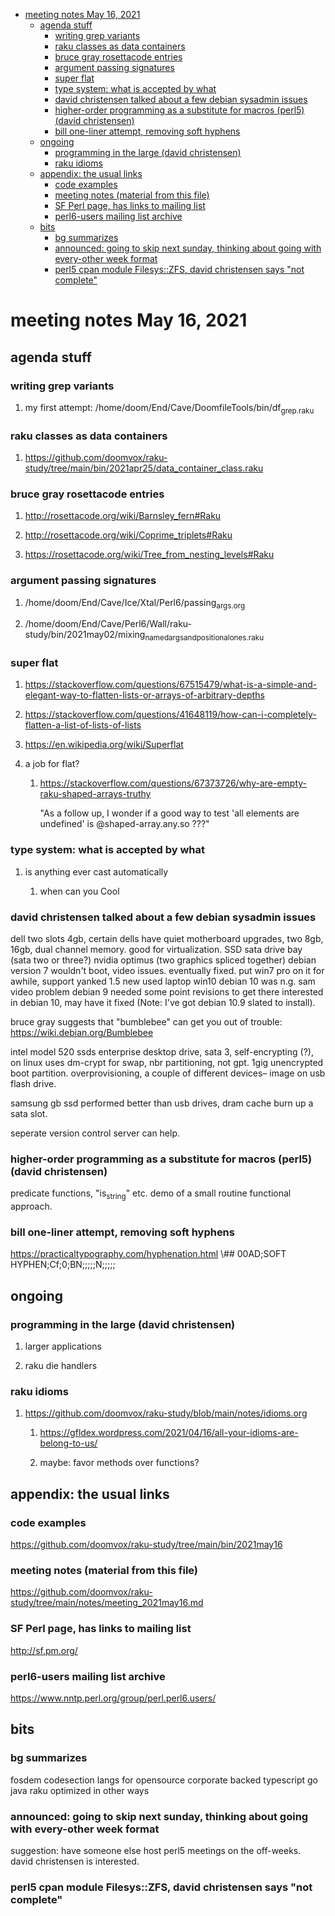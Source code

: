 - [meeting notes May 16, 2021](#org3f4a04d)
  - [agenda stuff](#orgf3e1a18)
    - [writing grep variants](#orgf998b32)
    - [raku classes as data containers](#org03905ba)
    - [bruce gray rosettacode entries](#orge1fc429)
    - [argument passing signatures](#org2d94c1f)
    - [super flat](#org4dc3c13)
    - [type system: what is accepted by what](#org67bfcad)
    - [david christensen talked about a few debian sysadmin issues](#org74179fb)
    - [higher-order programming as a substitute for macros (perl5)  (david christensen)](#org9bd4fb9)
    - [bill one-liner attempt, removing soft hyphens](#org73436ec)
  - [ongoing](#orgd7b4532)
    - [programming in the large (david christensen)](#org9dc464f)
    - [raku idioms](#orgd9c8293)
  - [appendix: the usual links](#org5b7ec4e)
    - [code examples](#orga30f583)
    - [meeting notes (material from this file)](#org86c578d)
    - [SF Perl page, has links to mailing list](#orgcc2cbfc)
    - [perl6-users mailing list archive](#orgefb6841)
  - [bits](#orga259622)
    - [bg summarizes](#orgecc464c)
    - [announced: going to skip next sunday, thinking about going with every-other week format](#org084ac68)
    - [perl5 cpan module  Filesys::ZFS, david christensen says "not complete"](#orgdab97cd)


<a id="org3f4a04d"></a>

# meeting notes May 16, 2021


<a id="orgf3e1a18"></a>

## agenda stuff


<a id="orgf998b32"></a>

### writing grep variants

1.  my first attempt: /home/doom/End/Cave/DoomfileTools/bin/df<sub>grep.raku</sub>


<a id="org03905ba"></a>

### raku classes as data containers

1.  <https://github.com/doomvox/raku-study/tree/main/bin/2021apr25/data_container_class.raku>


<a id="orge1fc429"></a>

### bruce gray rosettacode entries

1.  <http://rosettacode.org/wiki/Barnsley_fern#Raku>

2.  <http://rosettacode.org/wiki/Coprime_triplets#Raku>

3.  <https://rosettacode.org/wiki/Tree_from_nesting_levels#Raku>


<a id="org2d94c1f"></a>

### argument passing signatures

1.  /home/doom/End/Cave/Ice/Xtal/Perl6/passing<sub>args.org</sub>

2.  /home/doom/End/Cave/Perl6/Wall/raku-study/bin/2021may02/mixing<sub>named</sub><sub>args</sub><sub>and</sub><sub>positional</sub><sub>ones.raku</sub>


<a id="org4dc3c13"></a>

### super flat

1.  <https://stackoverflow.com/questions/67515479/what-is-a-simple-and-elegant-way-to-flatten-lists-or-arrays-of-arbitrary-depths>

2.  <https://stackoverflow.com/questions/41648119/how-can-i-completely-flatten-a-list-of-lists-of-lists>

3.  <https://en.wikipedia.org/wiki/Superflat>

4.  a job for flat?

    1.  <https://stackoverflow.com/questions/67373726/why-are-empty-raku-shaped-arrays-truthy>
    
        "As a follow up, I wonder if a good way to test 'all elements are undefined' is @shaped-array.any.so ???"


<a id="org67bfcad"></a>

### type system: what is accepted by what

1.  is anything ever cast automatically

    1.  when can you Cool


<a id="org74179fb"></a>

### david christensen talked about a few debian sysadmin issues

dell two slots 4gb, certain dells have quiet motherboard upgrades, two 8gb, 16gb, dual channel memory. good for virtualization. SSD sata drive bay (sata two or three?) nvidia optimus (two graphics spliced together) debian version 7 wouldn't boot, video issues. eventually fixed. put win7 pro on it for awhile, support yanked 1.5 new used laptop win10 debian 10 was n.g. sam video problem debian 9 needed some point revisions to get there interested in debian 10, may have it fixed (Note: I've got debian 10.9 slated to install).

bruce gray suggests that "bumblebee" can get you out of trouble: <https://wiki.debian.org/Bumblebee>

intel model 520 ssds enterprise desktop drive, sata 3, self-encrypting (?), on linux uses dm-crypt for swap, nbr partitioning, not gpt. 1gig unencrypted boot partition. overprovisioning, a couple of different devices&#x2013; image on usb flash drive.

samsung gb ssd performed better than usb drives, dram cache burn up a sata slot.

seperate version control server can help.


<a id="org9bd4fb9"></a>

### higher-order programming as a substitute for macros (perl5)  (david christensen)

predicate functions, "is<sub>string</sub>" etc. demo of a small routine functional approach.


<a id="org73436ec"></a>

### bill one-liner attempt, removing soft hyphens

<https://practicaltypography.com/hyphenation.html> \\## 00AD;SOFT HYPHEN;Cf;0;BN;;;;;N;;;;;


<a id="orgd7b4532"></a>

## ongoing


<a id="org9dc464f"></a>

### programming in the large (david christensen)

1.  larger applications

2.  raku die handlers


<a id="orgd9c8293"></a>

### raku idioms

1.  <https://github.com/doomvox/raku-study/blob/main/notes/idioms.org>

    1.  <https://gfldex.wordpress.com/2021/04/16/all-your-idioms-are-belong-to-us/>
    
    2.  maybe: favor methods over functions?


<a id="org5b7ec4e"></a>

## appendix: the usual links


<a id="orga30f583"></a>

### code examples

<https://github.com/doomvox/raku-study/tree/main/bin/2021may16>


<a id="org86c578d"></a>

### meeting notes (material from this file)

<https://github.com/doomvox/raku-study/tree/main/notes/meeting_2021may16.md>


<a id="orgcc2cbfc"></a>

### SF Perl page, has links to mailing list

<http://sf.pm.org/>


<a id="orgefb6841"></a>

### perl6-users mailing list archive

<https://www.nntp.perl.org/group/perl.perl6.users/>


<a id="orga259622"></a>

## bits


<a id="orgecc464c"></a>

### bg summarizes

fosdem codesection langs for opensource corporate backed typescript go java raku optimized in other ways


<a id="org084ac68"></a>

### announced: going to skip next sunday, thinking about going with every-other week format

suggestion: have someone else host perl5 meetings on the off-weeks. david christensen is interested.


<a id="orgdab97cd"></a>

### perl5 cpan module  Filesys::ZFS, david christensen says "not complete"
